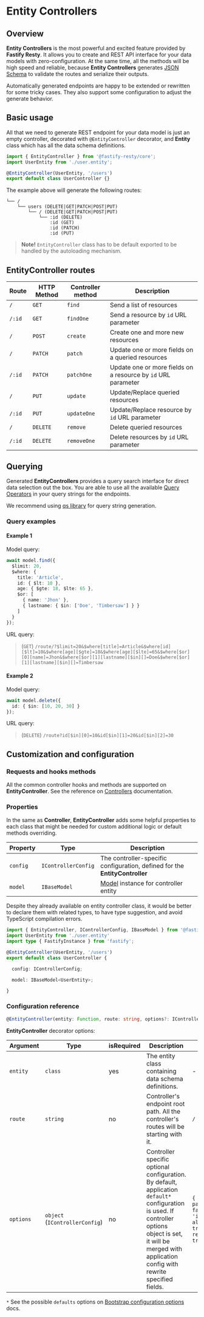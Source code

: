 # Entity Controllers

## Overview

**Entity Controllers** is the most powerful and excited feature provided by **Fastify Resty**. It allows you to create and REST API interface for your data models with zero-configuration. At the same time, all the methods will be high speed and reliable, because **Entity Controllers** generates [JSON Schema](https://json-schema.org/) to validate the routes and serialize their outputs.

Automatically generated endpoints are happy to be extended or rewritten for some tricky cases. They also support some configuration to adjust the generate behavior.

## Basic usage

All that we need to generate REST endpoint for your data model is just an empty controller, decorated with `@EntityController` decorator, and **Entity** class which has all the data schema definitions.

```ts
import { EntityController } from '@fastify-resty/core';
import UserEntity from './user.entity';

@EntityController(UserEntity, '/users')
export default class UserController {}
```

The example above will generate the following routes:

```
└── /
    └── users (DELETE|GET|PATCH|POST|PUT)
        └── / (DELETE|GET|PATCH|POST|PUT)
            └── :id (DELETE)
                :id (GET)
                :id (PATCH)
                :id (PUT)
```

> **Note!** `EntityController` class has to be default exported to be handled by 
the autoloading mechanism.

## EntityController routes

| Route | HTTP Method | Controller method | Description |
| --- | --- | --- | --- |
| `/` | `GET` | `find` | Send a list of resources |
| `/:id` | `GET` | `findOne` | Send a resource by `id` URL parameter |
| `/` | `POST` | `create` | Create one and more new resources |
| `/` | `PATCH` | `patch` | Update one or more fields on a queried resources |
| `/:id` | `PATCH` | `patchOne` | Update one or more fields on a resource by `id` URL parameter |
| `/` | `PUT` | `update` | Update/Replace queried resources |
| `/:id` | `PUT` | `updateOne` | Update/Replace resource by `id` URL parameter |
| `/` | `DELETE` | `remove` | Delete queried resources |
| `/:id` | `DELETE` | `removeOne` | Delete resources by `id` URL parameter |

## Querying

Generated **EntityControllers** provides a query search interface for direct data selection out the box. You are able to use all the available [Query Operators](./Model.md#query-operations) in your query strings for the endpoints.

We recommend using [qs library](https://www.npmjs.com/package/qs) for query string generation.

### Query examples

#### Example 1

Model query:

```ts
await model.find({
  $limit: 20,
  $where: {
    title: 'Article',
    id: { $lt: 10 },
    age: { $gte: 18, $lte: 65 },
    $or: [
      { name: 'Jhon' },
      { lastname: { $in: ['Doe', 'Timbersaw'] } }
    ]
  }
});
```

URL query:

> (`GET`) `/route/?$limit=20&$where[title]=Article&$where[id][$lt]=10&$where[age][$gte]=18&$where[age][$lte]=65&$where[$or][0][name]=Jhon&$where[$or][1][lastname][$in][]=Doe&$where[$or][1][lastname][$in][]=Timbersaw`

#### Example 2

Model query:

```ts
await model.delete({
  id: { $in: [10, 20, 30] }
});
```

URL query:

> (`DELETE`) `/route?id[$in][0]=10&id[$in][1]=20&id[$in][2]=30`

## Customization and configuration

### Requests and hooks methods

All the common controller hooks and methods are supported on **EntityController**. See the reference on [Controllers](./Controllers.md) documentation.

### Properties

In the same as **Controller**, **EntityController** adds some helpful properties to each class that might be needed for custom additional logic or default methods overriding.

| Property | Type | Description |
| --- | --- | --- |
| `config` | `IControllerConfig` | The controller-specific configuration, defined for the **EntityController** |
| `model` | `IBaseModel` | [Model](./Model.md) instance for controller entity |

Despite they already available on entity controller class, it would be better to declare them with related types, to have type suggestion, and avoid TypeScript compilation errors.

```ts
import { EntityController, IControllerConfig, IBaseModel } from '@fastify-resty/core';
import UserEntity from './user.entity'
import type { FastifyInstance } from 'fastify';

@EntityController(UserEntity, '/users')
export default class UserController {

  config: IControllerConfig;

  model: IBaseModel<UserEntity>;

}
```

### Configuration reference

```ts
@EntityController(entity: Function, route: string, options?: IControllerConfig);
```

**EntityController** decorator options:

| Argument | Type | isRequired | Description | Default |
| --- | --- | --- | --- | --- |
| `entity` | `class` | yes | The entity class containing data schema definitions. | - |
| `route` | `string` | no | Controller's endpoint root path. All the controller's routes will be starting with it. | `/` |
| `options` | `object` (`IControllerConfig`) | no | Controller specific optional configuration. By default, application `default*` configuration is used. If controller options object is set, it will be merged with application config with rewrite specified fields. | `{ pagination: false, id: 'id', allowMulti: true, returning: true }` |

`*` See the possible `defaults` options on [Bootstrap configuration options](./Bootstrapping.md#bootstrap-configuration-options) docs.
